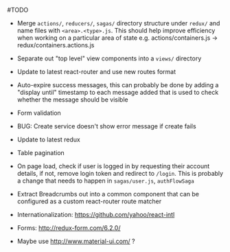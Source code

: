 #TODO

* Merge `actions/`, `reducers/`, `sagas/` directory structure under
	`redux/` and name files with `<area>.<type>.js`.  This should help improve
	efficiency when working on a particular area of state
	e.g.
		actions/containers.js -> redux/containers.actions.js

* Separate out "top level" view components into a `views/` directory

* Update to latest react-router and use new routes format

* Auto-expire success messages, this can probably be done by adding a
	"display until" timestamp to each message added that is used to check
	whether the message should be visible

* Form validation

* BUG: Create service doesn't show error message if create fails

* Update to latest redux

* Table pagination

* On page load, check if user is logged in by requesting their account
	details, if not, remove login token and redirect to `/login`. This is
	probably a change that needs to happen in `sagas/user.js`, `authFlowSaga`

* Extract Breadcrumbs out into a common component that can be configured
	as a custom react-router route matcher

* Internationalization: https://github.com/yahoo/react-intl

* Forms: http://redux-form.com/6.2.0/

* Maybe use http://www.material-ui.com/ ?
